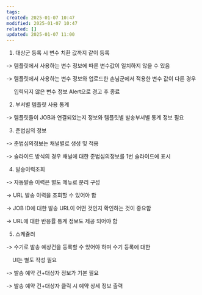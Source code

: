 ```yaml
---
tags: 
created: 2025-01-07 10:47
modified: 2025-01-07 10:47
related: []
updated: 2025-01-07 11:00
---
```

1. 대상군 등록 시 변수 치환 값까지 같이 등록

-> 템플릿에서 사용하는 변수 정보에 따른 변수값이 일치하지 않을 수 있음

-> 템플릿에서 사용하는 변수 정보와 업로드한 손님군에서 적용한 변수 값이 다른 경우 

     입력되지 않은 변수 정보 Alert으로 경고 후 종료

  

2. 부서별 템플릿 사용 통계 

-> 템플릿들이 JOB과 연결되었는지 정보와 템플릿별 발송부서별 통계 정보 필요

  

3. 준법심의 정보

-> 준법심의정보는 채널별로 생성 및 적용

-> 슬라이드 방식의 경우 채널에 대한 준법심의정보를 1번 슬라이드에 표시

  

4. 발송이력조회

-> 자동발송 이력은 별도 메뉴로 분리 구성

-> URL 발송 이력을 조회할 수 있어야 함

-> JOB ID에 대한 발송 URL이 어떤 것인지 확인하는 것이 중요함

-> URL에 대한 반응률 통계 정보도 제공 되어야 함

  

5. 스케쥴러

-> 수기로 발송 예상건을 등록할 수 있어야 하며 수기 등록에 대한

    UI는 별도 작성 필요

-> 발송 예약 건+대상자 정보가 기본 필요

-> 발송 예약 건+대상자 클릭 시 예약 상세 정보 출력
